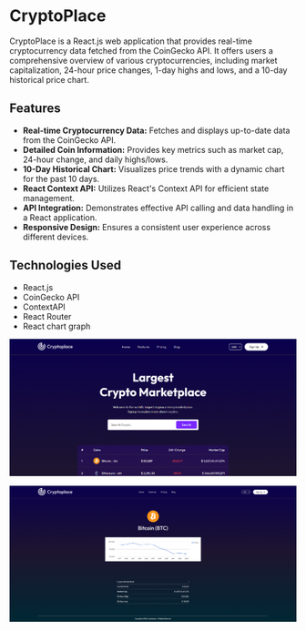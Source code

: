 # CryptoPlace

CryptoPlace is a React.js web application that provides real-time cryptocurrency data fetched from the CoinGecko API. It offers users a comprehensive overview of various cryptocurrencies, including market capitalization, 24-hour price changes, 1-day highs and lows, and a 10-day historical price chart.

## Features

* **Real-time Cryptocurrency Data:** Fetches and displays up-to-date data from the CoinGecko API.
* **Detailed Coin Information:** Provides key metrics such as market cap, 24-hour change, and daily highs/lows.
* **10-Day Historical Chart:** Visualizes price trends with a dynamic chart for the past 10 days.
* **React Context API:** Utilizes React's Context API for efficient state management.
* **API Integration:** Demonstrates effective API calling and data handling in a React application.
* **Responsive Design:** Ensures a consistent user experience across different devices.

## Technologies Used

* React.js
* CoinGecko API
* ContextAPI
* React Router
* React chart graph



![image_alt](https://github.com/Sammysk12/React-Projects/blob/de7db8aab65e2cab22d6803839d7bd43846203c8/React.js%20Projects/crypto_price_tracker/Screenshot%202025-02-28%20233158.png)


![image_alt](https://github.com/Sammysk12/React-Projects/blob/01558e7927b1301f448e9ae8caf57a354b6e81ef/React.js%20Projects/crypto_price_tracker/Screenshot%202025-02-28%20233218.png)
